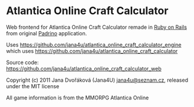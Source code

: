 Atlantica Online Craft Calculator
=================================

Web frontend for Atlantica Online Craft Calculator
remade in [Ruby on Rails](https://rubyonrails.org/)
from original [Padrino](https://padrinorb.com/) application.

Uses https://github.com/jana4u/atlantica_online_craft_calculator_engine
which uses https://github.com/jana4u/atlantica_online_craft_calculator

Source code: https://github.com/jana4u/atlantica_online_craft_calculator_web


Copyright (c) 2011 Jana Dvořáková (Jana4U) <jana4u@seznam.cz>, released under the MIT license

All game information is from the MMORPG Atlantica Online
